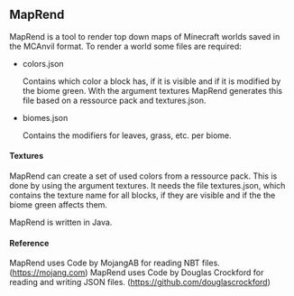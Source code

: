 ## MapRend
MapRend is a tool to render top down maps of Minecraft worlds saved in the MCAnvil format. 
To render a world some files are required:

* colors.json
  
  Contains which color a block has, if it is visible and if it is modified by the biome green.
  With the argument textures MapRend generates this file based on a ressource pack and textures.json.
  
* biomes.json
  
  Contains the modifiers for leaves, grass, etc. per biome.

#### Textures
MapRend can create a set of used colors from a ressource pack. This is done by using the argument textures. It needs the file textures.json, which contains the texture name for all blocks, if they are visible and if the the biome green affects them.  
   
MapRend is written in Java.

#### Reference

MapRend uses Code by MojangAB for reading NBT files. (https://mojang.com)
MapRend uses Code by Douglas Crockford for reading and writing JSON files. (https://github.com/douglascrockford) 
 